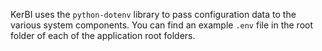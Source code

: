 KerBI uses the `python-dotenv` library to pass configuration data to the various system components. You can find an example `.env` file in the root folder of each of the application root folders.